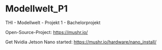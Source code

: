 # Modellwelt_P1
THI - Modellwelt - Projekt 1 - Bachelorprojekt

Open-Source-Project:
https://mushr.io/

Get Nvidia Jetson Nano started:
https://mushr.io/hardware/nano_install/
